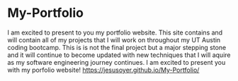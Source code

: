 # My-Portfolio
I am excited to present to you my portfolio website. This site contains and will contain all of my projects that I will work on throughout my UT Austin coding bootcamp. This is is not the final project but a major stepping stone and it will continue to become updated with new techniques that I will aquire as my software engineering journey continues. I am excited to present you with my porfolio website!
https://jesusoyer.github.io/My-Portfolio/
